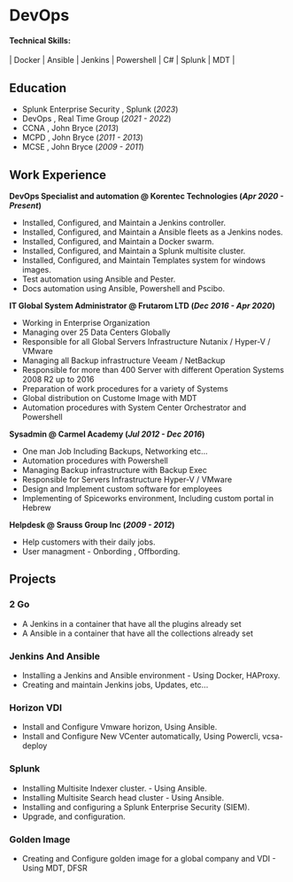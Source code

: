 # DevOps

#### Technical Skills: 
| Docker | Ansible | Jenkins | Powershell | C# | Splunk | MDT |

## Education
- Splunk Enterprise Security , Splunk (_2023_)
- DevOps , Real Time Group (_2021 - 2022_)
- CCNA , John Bryce (_2013_)								       		
- MCPD , John Bryce (_2011 - 2013_)	 			        		
- MCSE , John Bryce (_2009 - 2011_)

## Work Experience
**DevOps Specialist and automation @ Korentec Technologies (_Apr 2020 - Present_)**
- Installed, Configured, and Maintain a Jenkins controller.
- Installed, Configured, and Maintain a Ansible fleets as a Jenkins nodes.
- Installed, Configured, and Maintain a Docker swarm.
- Installed, Configured, and Maintain a Splunk multisite cluster.
- Installed, Configured, and Maintain Templates system for windows images.
- Test automation using Ansible and Pester.
- Docs automation using Ansible, Powershell and Pscibo.

**IT Global System Administrator @ Frutarom LTD (_Dec 2016 -  Apr 2020_)**
- Working in Enterprise Organization 
- Managing over 25 Data Centers Globally
- Responsible for all Global Servers Infrastructure Nutanix / Hyper-V / VMware 
- Managing all Backup infrastructure Veeam / NetBackup
- Responsible for more than 400 Server with different Operation Systems 2008 R2 up to 2016
- Preparation of work procedures for a variety of Systems 
- Global distribution on Custome Image with MDT
- Automation procedures with System Center Orchestrator and Powershell

**Sysadmin @ Carmel Academy (_Jul 2012 -  Dec 2016_)**
- One man Job Including Backups, Networking etc...
- Automation procedures with Powershell
- Managing Backup infrastructure with Backup Exec
- Responsible for Servers Infrastructure Hyper-V / VMware
- Design and Implement custom software for employees
- Implementing of Spiceworks environment, Including custom portal in Hebrew
  
**Helpdesk @ Srauss Group Inc (_2009 - 2012_)**
- Help customers with their daily jobs.
- User managment - Onbording , Offbording.

## Projects
### 2 Go
- A Jenkins in a container that have all the plugins already set
- A Ansible in a container that have all the collections already set
 
### Jenkins And Ansible
- Installing a Jenkins and Ansible environment - Using Docker, HAProxy.
- Creating and maintain Jenkins jobs, Updates, etc... 

### Horizon VDI
- Install and Configure Vmware horizon, Using Ansible.
- Install and Configure New VCenter automatically, Using Powercli, vcsa-deploy

### Splunk
- Installing Multisite Indexer cluster. -  Using Ansible.
- Installing Multisite Search head cluster - Using Ansible.
- Installing and configuring a Splunk Enterprise Security (SIEM).
- Upgrade, and configuration.

### Golden Image
- Creating and Configure golden image for a global company and VDI - Using MDT, DFSR
